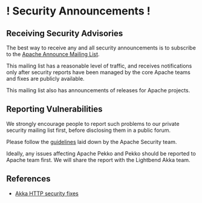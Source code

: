 # ! Security Announcements !

## Receiving Security Advisories
The best way to receive any and all security announcements is to subscribe to the [Apache Announce Mailing List](https://lists.apache.org/list.html?announce@apache.org).

This mailing list has a reasonable level of traffic, and receives notifications only after security reports have been managed by the core Apache teams and fixes are publicly available.

This mailing list also has announcements of releases for Apache projects.

## Reporting Vulnerabilities

We strongly encourage people to report such problems to our private security mailing list first, before disclosing them in a public forum.

Please follow the [guidelines](https://www.apache.org/security/) laid down by the Apache Security team.

Ideally, any issues affecting Apache Pekko and Pekko should be reported to Apache team first. We will share the
report with the Lightbend Akka team.

## References

 * [Akka HTTP security fixes](https://doc.akka.io/docs/akka-http/10.2/security.html)
